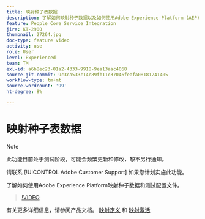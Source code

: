 ```yaml
---
title: 映射种子表数据
description: 了解如何映射种子数据以及如何使用Adobe Experience Platform (AEP)测试用户档案
feature: People Core Service Integration
jira: KT-2900
thumbnail: 27264.jpg
doc-type: feature video
activity: use
role: User
level: Experienced
team: TM
exl-id: a6b8ec23-01a2-4333-9918-9ea13aac4068
source-git-commit: 9c3ca533c14c89fb11c37046feafa08181241405
workflow-type: tm+mt
source-wordcount: '99'
ht-degree: 8%

---
```


# 映射种子表数据

>[!NOTE]
>
>此功能目前处于测试阶段，可能会频繁更新和修改，恕不另行通知。
>
>请联系 [!UICONTROL Adobe Customer Support] 如果您计划实施此功能。

了解如何使用Adobe Experience Platform映射种子数据和测试配置文件。

>[!VIDEO](https://video.tv.adobe.com/v/27264?quality=12&learn=on)

有关更多详细信息，请参阅产品文档。 [映射定义](https://experienceleague.adobe.com/docs/campaign-standard/using/integrating-with-adobe-cloud/adobe-experience-platform/data-connector/aep-mapping-definition.html) 和 [映射激活](https://experienceleague.adobe.com/docs/campaign-standard/using/integrating-with-adobe-cloud/adobe-experience-platform/data-connector/aep-mapping-activation.html)

